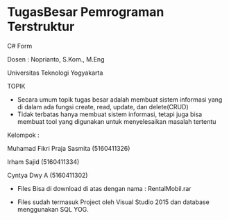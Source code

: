 # TugasBesar Pemrograman Terstruktur
C# Form

Dosen : Noprianto, S.Kom., M.Eng

Universitas Teknologi Yogyakarta

TOPIK

- Secara umum topik tugas besar adalah membuat sistem informasi yang di dalam ada fungsi create, read, update, dan delete(CRUD)
- Tidak terbatas hanya membuat sistem informasi, tetapi juga bisa membuat tool yang digunakan untuk menyelesaikan masalah tertentu


Kelompok :

Muhamad Fikri Praja Sasmita (5160411326)

Irham Sajid (5160411334)

Cyntya Dwy A (5160411302)




- Files Bisa di download di atas dengan nama : RentalMobil.rar

- Files sudah termasuk Project oleh Visual Studio 2015 dan database menggunakan SQL YOG.
